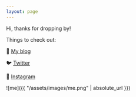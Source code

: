 ```yaml
---
layout: page
---
```

Hi, thanks for dropping by!

Things to check out:

📝 [My blog](https://www.humanboring.net)

🐦 [Twitter](https://twitter.com/hamblinpyke)

📸 [Instagram](https://www.instagram.com/qakgob)


![me]({{ "/assets/images/me.png" | absolute_url }})
